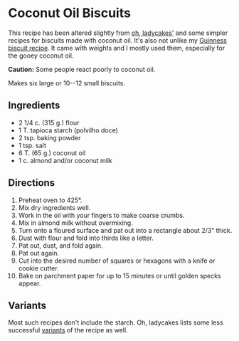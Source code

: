 # Coconut Oil Biscuits

This recipe has been altered slightly from [oh, ladycakes'](http://web.archive.org/web/20180503024333/http://www.ohladycakes.com/how-to-make-coconut-oil-biscuits/) and some simpler recipes for biscuits made with coconut oil.  It's also not unlike my [Guinness biscuit recipe](../quick-bread/guinnessBiscuits.md).  It came with weights and I mostly used them, especially for the gooey coconut oil.

**Caution:** Some people react poorly to coconut oil.

Makes six large or 10--12 small biscuits.

## Ingredients

* 2 1/4 c. (315 g.) flour
* 1 T. tapioca starch (polvilho doce)
* 2 tsp. baking powder
* 1 tsp. salt
* 6 T. (65 g.) coconut oil
* 1 c. almond and/or coconut milk

## Directions

1. Preheat oven to 425°.
2. Mix dry ingredients well.
3. Work in the oil with your fingers to make coarse crumbs.
4. Mix in almond milk without overmixing.
5. Turn onto a floured surface and pat out into a rectangle about 2/3" thick.
6. Dust with flour and fold into thirds like a letter.
7. Pat out, dust, and fold again.
8. Pat out again.
6. Cut into the desired number of squares or hexagons with a knife or cookie cutter.
7. Bake on parchment paper for up to 15 minutes or until golden specks appear.

## Variants

Most such recipes don't include the starch.  Oh, ladycakes lists some less successful [variants](http://www.ohladycakes.com/evolution-of-a-recipe/) of the recipe as well.
